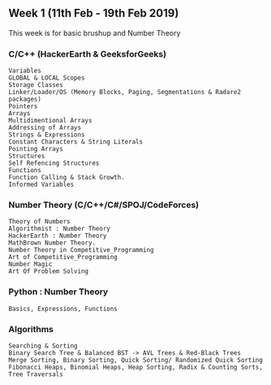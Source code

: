 ## Week 1 (11th Feb - 19th Feb 2019)
This week is for basic brushup and Number Theory

### C/C++ (HackerEarth & GeeksforGeeks)
```
Variables
GLOBAL & LOCAL Scopes
Storage Classes
Linker/Loader/OS (Memory Blocks, Paging, Segmentations & Radare2 packages)
Pointers
Arrays
Multidimentional Arrays
Addressing of Arrays
Strings & Expressions
Constant Characters & String Literals
Pointing Arrays
Structures
Self Refencing Structures
Functions
Function Calling & Stack Growth.
Informed Variables
```
### Number Theory (C/C++/C#/SPOJ/CodeForces)
```
Theory of Numbers
Algorithmist : Number Theory
HackerEarth : Number Theory
MathBrown Number Theory.
Number Theory in Competitive_Programming
Art of Competitive_Programming
Number Magic
Art Of Problem Solving
```
### Python : Number Theory
```
Basics, Expressions, Functions
```
### Algorithms
```
Searching & Sorting
Binary Search Tree & Balanced BST -> AVL Trees & Red-Black Trees
Merge Sorting, Binary Sorting, Quick Sorting/ Randomized Quick Sorting
Fibonacci Heaps, Binomial Heaps, Heap Sorting, Radix & Counting Sorts, Tree Traversals
```
